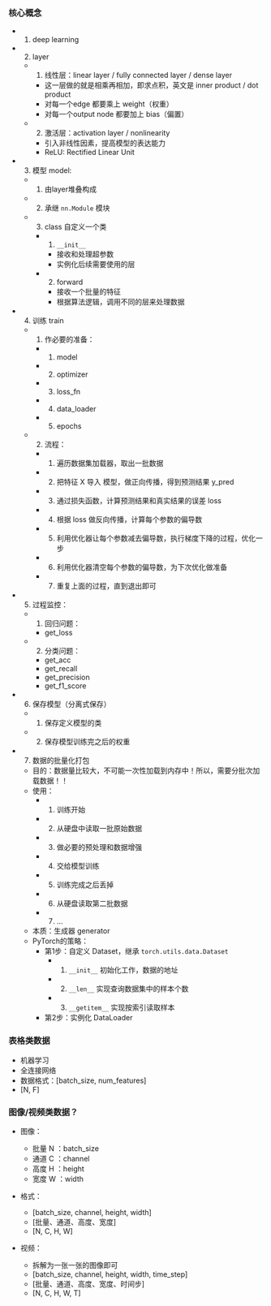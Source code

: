 ### 核心概念
- 1. deep learning
- 2. layer
  - 1. 线性层：linear layer / fully connected layer  / dense layer
      - 这一层做的就是相乘再相加，即求点积，英文是 inner product / dot product
      - 对每一个edge 都要乘上 weight（权重）
      - 对每一个output node 都要加上 bias（偏置）
  - 2. 激活层：activation layer / nonlinearity
      - 引入非线性因素，提高模型的表达能力
      - ReLU: Rectified Linear Unit
- 3. 模型 model:
    - 1. 由layer堆叠构成
    - 2. 承继 `nn.Module` 模块
    - 3. class 自定义一个类
      - 1. `__init__`
        - 接收和处理超参数
        - 实例化后续需要使用的层
      - 2. forward
        - 接收一个批量的特征
        - 根据算法逻辑，调用不同的层来处理数据
- 4. 训练 train
    - 1. 作必要的准备：
      - 1. model
      - 2. optimizer
      - 3. loss_fn
      - 4. data_loader
      - 5. epochs
    - 2. 流程：
      - 1. 遍历数据集加载器，取出一批数据
      - 2. 把特征 X 导入 模型，做正向传播，得到预测结果 y_pred
      - 3. 通过损失函数，计算预测结果和真实结果的误差 loss
      - 4. 根据 loss 做反向传播，计算每个参数的偏导数
      - 5. 利用优化器让每个参数减去偏导数，执行梯度下降的过程，优化一步
      - 6. 利用优化器清空每个参数的偏导数，为下次优化做准备
      - 7. 重复上面的过程，直到退出即可
- 5. 过程监控：
    - 1. 回归问题：
      - get_loss
    - 2. 分类问题：
      - get_acc
      - get_recall
      - get_precision
      - get_f1_score
- 6. 保存模型（分离式保存）
  - 1. 保存定义模型的类
  - 2. 保存模型训练完之后的权重

- 7. 数据的批量化打包
  - 目的：数据量比较大，不可能一次性加载到内存中！所以，需要分批次加载数据！！
  - 使用：
    - 1. 训练开始 
    - 2. 从硬盘中读取一批原始数据
    - 3. 做必要的预处理和数据增强 
    - 4. 交给模型训练
    - 5. 训练完成之后丢掉
    - 6. 从硬盘读取第二批数据
    - 7. ...
  - 本质：生成器 generator
  - PyTorch的策略：
    - 第1步：自定义 Dataset，继承 `torch.utils.data.Dataset`
      - 1. `__init__` 初始化工作，数据的地址
      - 2. `__len__` 实现查询数据集中的样本个数
      - 3. `__getitem__` 实现按索引读取样本
    - 第2步：实例化 DataLoader

### 表格类数据
- 机器学习
- 全连接网络
- 数据格式：[batch_size, num_features]
- [N, F]


### 图像/视频类数据？
- 图像：
  - 批量 N ：batch_size
  - 通道 C ：channel
  - 高度 H ：height
  - 宽度 W ：width

- 格式：
  - [batch_size, channel, height, width]
  - [批量、通道、高度、宽度]
  - [N, C, H, W]

- 视频：
  - 拆解为一张一张的图像即可
  - [batch_size, channel, height, width, time_step]
  - [批量、通道、高度、宽度、时间步]
  - [N, C, H, W, T]
